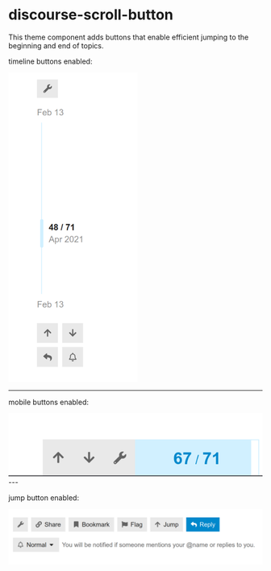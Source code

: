 # discourse-scroll-button

This theme component adds buttons that enable efficient jumping to the beginning and end of topics.


timeline buttons enabled:

<img src="img/timeline.png" width="256">

---

mobile buttons enabled:


<img src="img/mobile.png">
---

jump button enabled:

<img src="img/jump.png">
